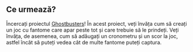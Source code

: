 ## Ce urmează?

Încercați proiectul [Ghostbusters](https://projects.raspberrypi.org/en/projects/ghostbusters)! În acest proiect, veți învăța cum să creați un joc cu fantome care apar peste tot și care trebuie să le prindeți. Veți învăța, de asemenea, cum să adăugați un cronometru și un scor la joc, astfel încât să puteți vedea cât de multe fantome puteți captura.